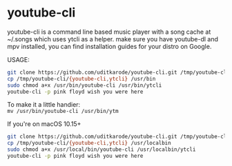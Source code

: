# youtube-cli
youtube-cli is a command line based music player with a song cache at ~/.songs which uses ytcli as a helper.
make sure you have youtube-dl and mpv installed, you can find installation guides for your distro on Google.

USAGE:  
  ```bash
  git clone https://github.com/uditkarode/youtube-cli.git /tmp/youtube-cli
  cp /tmp/youtube-cli/{youtube-cli,ytcli} /usr/bin
  sudo chmod a+x /usr/bin/youtube-cli /usr/bin/ytcli
  youtube-cli -p pink floyd wish you were here
  ```
    
  To make it a little handier:  
  `mv /usr/bin/youtube-cli /usr/bin/ytm`
    
  If you're on macOS 10.15+
  ```bash
  git clone https://github.com/uditkarode/youtube-cli.git /tmp/youtube-cli
  cp /tmp/youtube-cli/{youtube-cli,ytcli} /usr/localbin
  sudo chmod a+x /usr/local/bin/youtube-cli /usr/localbin/ytcli
  youtube-cli -p pink floyd wish you were here
  ```
